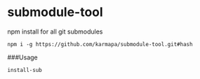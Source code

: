 # submodule-tool
npm install for all git submodules
```
npm i -g https://github.com/karmapa/submodule-tool.git#hash
```

###Usage

```
install-sub
```
